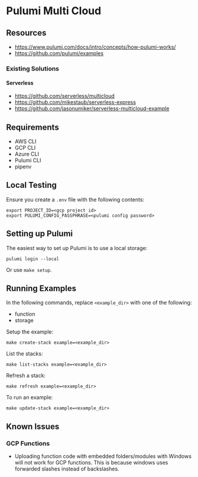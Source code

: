 # Pulumi Multi Cloud

## Resources

- https://www.pulumi.com/docs/intro/concepts/how-pulumi-works/
- https://github.com/pulumi/examples

### Existing Solutions

#### Serverless

- https://github.com/serverless/multicloud
- https://github.com/mikestaub/serverless-express
- https://github.com/jasonumiker/serverless-multicloud-example

## Requirements

- AWS CLI
- GCP CLI
- Azure CLI
- Pulumi CLI
- pipenv

## Local Testing

Ensure you create a `.env` file with the following contents:

```
export PROJECT_ID=<gcp project id>
export PULUMI_CONFIG_PASSPHRASE=<pulumi config password>
```

## Setting up Pulumi

The easiest way to set up Pulumi is to use a local storage:

`pulumi login --local`

Or use `make setup`.

## Running Examples

In the following commands, replace `<example_dir>` with one of the following:

- function
- storage

Setup the example:

`make create-stack example=<example_dir>`

List the stacks:

`make list-stacks example=<example_dir>`

Refresh a stack:

`make refresh example=<example_dir>`

To run an example:

`make update-stack example=<example_dir>`

## Known Issues

### GCP Functions

- Uploading function code with embedded folders/modules with Windows will not work for GCP functions. This is because windows uses
forwarded slashes instead of backslashes.
